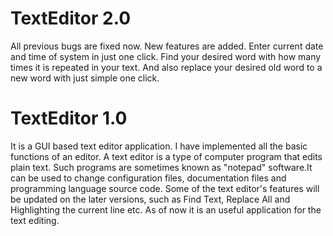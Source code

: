 # TextEditor 2.0

All previous bugs are fixed now. New features are added. Enter current date and time of system in just one click. Find your desired word with how many times it is repeated in your text. And also replace your desired old word to a new word with just simple one click.


# TextEditor 1.0

It is a GUI based text editor application. I have implemented all the basic functions of an editor. A text editor is a type of computer program that edits plain text. Such programs are sometimes known as "notepad" software.It can be used to change configuration files, documentation files and programming language source code. Some of the text editor's features will be updated on the later versions, such as Find Text, Replace All and Highlighting the current line etc. As of now it is an useful application for the text editing.
